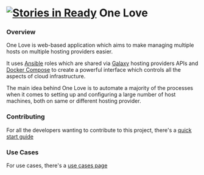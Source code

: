 [![Stories in Ready](https://badge.waffle.io/one-love/one-love.png?label=ready&title=Ready)](https://waffle.io/one-love/one-love)
One Love
========

### Overview
One Love is web-based application which aims to make managing multiple hosts on multiple hosting providers easier.

It uses [Ansible](https://www.ansible.com) roles which are shared via [Galaxy](https://galaxy.ansible.com/) hosting providers APIs and [Docker Compose](https://docs.docker.com/compose/) to create a powerful interface which controls all the aspects of cloud infrastructure.

The main idea behind One Love is to automate a majority of the processes when it comes to setting up and configuring a large number of host machines, both on same or different hosting provider.

### Contributing
For all the developers wanting to contribute to this project, there's a [quick start guide](doc/quick-start.md)

### Use Cases 
For use cases, there's a [use cases page](use_cases/README.md)
